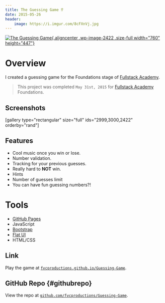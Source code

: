 ```yaml
---
title: The Guessing Game ⁉️
date: 2015-05-26
header:
    image: https://i.imgur.com/8cFXnVj.jpg
---
```


[![The Guessing
Game](https://fvcproductions.files.wordpress.com/2015/06/unknown.png){.aligncenter
.wp-image-2422 .size-full width="760"
height="447"}](https://fvcproductions.github.io/Guessing-Game/)

Overview
========

I created a guessing game for the Foundations stage of [Fullstack
Academy](https://fullstackacademy.com "Fullstack Academy").

> This project was completed `May 31st, 2015` for [Fullstack
> Academy](https://fullstackacademy.com "Fullstack Academy") Foundations.

Screenshots
-----------

\[gallery type="rectangular" size="full" ids="2999,3000,2422"
orderby="rand"\]

Features
--------

-   Cool music once you win or lose.
-   Number validation.
-   Tracking for your previous guesses.
-   Really hard to **NOT** win.
-   Hints
-   Number of guesses limit
-   You can have fun guessing numbers?!

Tools
=====

- [GitHub Pages](https://pages.github.com/ "GitHub Pages")
-   JavaScript
- [Bootstrap](https://getbootstrap.com/)
- [Flat UI](https://designmodo.github.io/Flat-UI/)
-   HTML/CSS

Link
----

Play the game at
[`fvcproductions.github.io/Guessing-Game`](https://fvcproductions.github.io/Guessing-Game/ "Guessing Game").

GitHub Repo {#githubrepo}
-----------

View the repo at
[`github.com/fvcproductions/Guessing-Game`](https://github.com/fvcproductions/Guessing-Game).
